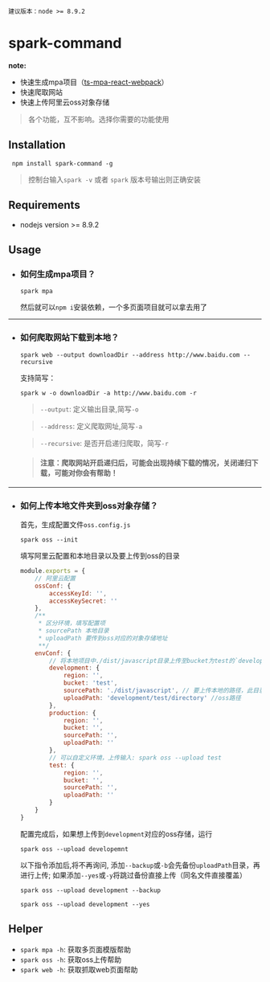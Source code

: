`建议版本：node >= 8.9.2`

# spark-command 

**note:**  
- 快速生成mpa项目（[ts-mpa-react-webpack](https://github.com/sparksworld/ts-mpa-react-webpack)）
- 快速爬取网站
- 快速上传阿里云oss对象存储

> 各个功能，互不影响。选择你需要的功能使用 

Installation 
--- 
```
 npm install spark-command -g
``` 
> 控制台输入`spark -v` 或者 `spark` 版本号输出则正确安装

Requirements
---
- nodejs version >= 8.9.2  

Usage 
--- 
- ### 如何生成mpa项目？
    ```
    spark mpa
    ```

    然后就可以`npm i`安装依赖，一个多页面项目就可以拿去用了

----
- ### 如何爬取网站下载到本地？
    ``` 
    spark web --output downloadDir --address http://www.baidu.com --recursive
    ```
    支持简写：
    ```
    spark w -o downloadDir -a http://www.baidu.com -r
    ```

    > `--output`: 定义输出目录,简写`-o`

    > `--address`: 定义爬取网址,简写`-a`

    > `--recursive`: 是否开启递归爬取，简写`-r` 

    > #### 注意：爬取网站开启递归后，可能会出现持续下载的情况，关闭递归下载，可能对你会有帮助！
 
----
- ### 如何上传本地文件夹到oss对象存储？

    首先，生成配置文件`oss.config.js`
    ```
    spark oss --init
    ```

    填写阿里云配置和本地目录以及要上传到oss的目录
    ```js
    module.exports = {
        // 阿里云配置
        ossConf: {
            accessKeyId: '',
            accessKeySecret: ''
        },
        /** 
         * 区分环境，填写配置项
         * sourcePath 本地目录
         * uploadPath 要传到oss对应的对象存储地址
         **/
        envConf: {
            // 将本地项目中./dist/javascript目录上传至bucket为test的`development/test/directory`路径下
            development: {
                region: '',
                bucket: 'test',
                sourcePath: './dist/javascript', // 要上传本地的路径，此目录最好放在此配置文件同级或下级
                uploadPath: 'development/test/directory' //oss路径
            },
            production: {
                region: '',
                bucket: '',
                sourcePath: '',
                uploadPath: ''
            },
            // 可以自定义环境，上传输入: spark oss --upload test
            test: {
                region: '',
                bucket: '',
                sourcePath: '',
                uploadPath: ''
            }
        }
    }
    ```
    配置完成后，如果想上传到`development`对应的oss存储，运行
    ```
    spark oss --upload developemnt
    ```  
    以下指令添加后,将不再询问, 添加`--backup`或`-b`会先备份`uploadPath`目录，再进行上传; 如果添加`--yes`或`-y`将跳过备份直接上传（同名文件直接覆盖）
    ```
    spark oss --upload development --backup
    ```

    ```
    spark oss --upload development --yes
    ```

Helper
---
 - `spark mpa -h`: 获取多页面模版帮助 
 - `spark oss -h`: 获取oss上传帮助
 - `spark web -h`: 获取抓取web页面帮助


    
